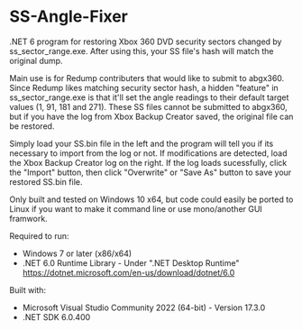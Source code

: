 # SS-Angle-Fixer
.NET 6 program for restoring Xbox 360 DVD security sectors changed by ss_sector_range.exe. After using this, your SS file's hash will match the original dump.

Main use is for Redump contributers that would like to submit to abgx360. Since Redump likes matching security sector hash, a hidden "feature" in ss_sector_range.exe is that it'll set the angle readings to their default target values (1, 91, 181 and 271). These SS files cannot be submitted to abgx360, but if you have the log from Xbox Backup Creator saved, the original file can be restored.

Simply load your SS.bin file in the left and the program will tell you if its necessary to import from the log or not. If modifications are detected, load the Xbox Backup Creator log on the right. If the log loads sucessfully, click the "Import" button, then click "Overwrite" or "Save As" button to save your restored SS.bin file.

Only built and tested on Windows 10 x64, but code could easily be ported to Linux if you want to make it command line or use mono/another GUI framwork.

Required to run:
  - Windows 7 or later (x86/x64) 
  - .NET 6.0 Runtime Library - Under ".NET Desktop Runtime" https://dotnet.microsoft.com/en-us/download/dotnet/6.0
  
Built with:
  - Microsoft Visual Studio Community 2022 (64-bit) - Version 17.3.0
  - .NET SDK 6.0.400
